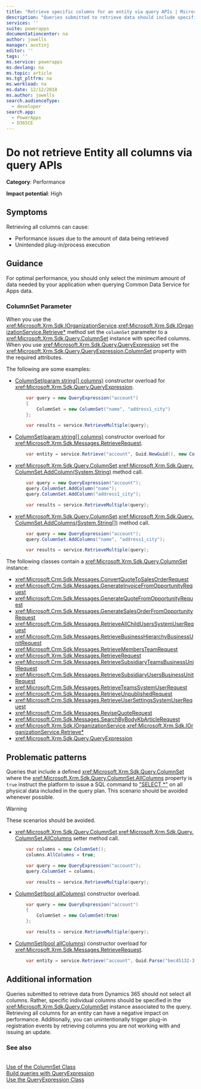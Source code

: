 ```yaml
---
title: "Retrieve specific columns for an entity via query APIs | MicrosoftDocs"
description: "Queries submitted to retrieve data should include specific columns in the ColumnSet instance associated to the query rather than All Columns."
services: ''
suite: powerapps
documentationcenter: na
author: jowells
manager: austinj
editor: ''
tags: ''
ms.service: powerapps
ms.devlang: na
ms.topic: article
ms.tgt_pltfrm: na
ms.workload: na
ms.date: 12/12/2018
ms.author: jowells
search.audienceType: 
  - developer
search.app: 
  - PowerApps
  - D365CE
--- 
```

# Do not retrieve Entity all columns via query APIs

**Category**: Performance

**Impact potential**: High

<a name='symptoms'></a>

## Symptoms

Retrieving all columns can cause:

- Performance issues due to the amount of data being retrieved
- Unintended plug-in/process execution

<a name='guidance'></a>

## Guidance

For optimal performance, you should only select the minimum amount of data needed by your application when querying Common Data Service for Apps data. 

### ColumnSet Parameter

When you use the <xref:Microsoft.Xrm.Sdk.IOrganizationService>.<xref:Microsoft.Xrm.Sdk.IOrganizationService.Retrieve*> method set the `columnSet` parameter to a <xref:Microsoft.Xrm.Sdk.Query.ColumnSet> instance with specified columns.  When you use <xref:Microsoft.Xrm.Sdk.Query.QueryExpression> set the <xref:Microsoft.Xrm.Sdk.Query.QueryExpression.ColumnSet> property with the required attributes.

The following are some examples:

- [ColumnSet(param string[] columns)](/dotnet/api/microsoft.xrm.sdk.query.columnset.-ctor#Microsoft_Xrm_Sdk_Query_ColumnSet__ctor_System_String___) constructor overload for <xref:Microsoft.Xrm.Sdk.Query.QueryExpression>.

    ```csharp
        var query = new QueryExpression("account")
        {
            ColumnSet = new ColumnSet("name", "address1_city")
        };

        var results = service.RetrieveMultiple(query);
    ```

- [ColumnSet(param string[] columns)](/dotnet/api/microsoft.xrm.sdk.query.columnset.-ctor#Microsoft_Xrm_Sdk_Query_ColumnSet__ctor_System_String___) constructor overload for <xref:Microsoft.Xrm.Sdk.Messages.RetrieveRequest>.

    ```csharp
        var entity = service.Retrieve("account", Guid.NewGuid(), new ColumnSet("name", "address1_city"));
    ```

- <xref:Microsoft.Xrm.Sdk.Query.ColumnSet>.<xref:Microsoft.Xrm.Sdk.Query.ColumnSet.AddColumn(System.String)> method call.

    ```csharp
        var query = new QueryExpression("account");
        query.ColumnSet.AddColumn("name");
        query.ColumnSet.AddColumn("address1_city");

        var results = service.RetrieveMultiple(query);
    ```

- <xref:Microsoft.Xrm.Sdk.Query.ColumnSet>.<xref:Microsoft.Xrm.Sdk.Query.ColumnSet.AddColumns(System.String[])> method call.

    ```csharp
        var query = new QueryExpression("account");
        query.ColumnSet.AddColumns("name", "address1_city");

        var results = service.RetrieveMultiple(query);
    ```

The following classes contain a <xref:Microsoft.Xrm.Sdk.Query.ColumnSet>  instance:

- <xref:Microsoft.Crm.Sdk.Messages.ConvertQuoteToSalesOrderRequest>
- <xref:Microsoft.Crm.Sdk.Messages.GenerateInvoiceFromOpportunityRequest>
- <xref:Microsoft.Crm.Sdk.Messages.GenerateQuoteFromOpportunityRequest>
- <xref:Microsoft.Crm.Sdk.Messages.GenerateSalesOrderFromOpportunityRequest>
- <xref:Microsoft.Crm.Sdk.Messages.RetrieveAllChildUsersSystemUserRequest>
- <xref:Microsoft.Crm.Sdk.Messages.RetrieveBusinessHierarchyBusinessUnitRequest>
- <xref:Microsoft.Crm.Sdk.Messages.RetrieveMembersTeamRequest>
- <xref:Microsoft.Xrm.Sdk.Messages.RetrieveRequest>
- <xref:Microsoft.Crm.Sdk.Messages.RetrieveSubsidiaryTeamsBusinessUnitRequest>
- <xref:Microsoft.Crm.Sdk.Messages.RetrieveSubsidiaryUsersBusinessUnitRequest>
- <xref:Microsoft.Crm.Sdk.Messages.RetrieveTeamsSystemUserRequest>
- <xref:Microsoft.Crm.Sdk.Messages.RetrieveUnpublishedRequest>
- <xref:Microsoft.Crm.Sdk.Messages.RetrieveUserSettingsSystemUserRequest>
- <xref:Microsoft.Crm.Sdk.Messages.ReviseQuoteRequest>
- <xref:Microsoft.Crm.Sdk.Messages.SearchByBodyKbArticleRequest>
- <xref:Microsoft.Xrm.Sdk.IOrganizationService>.<xref:Microsoft.Xrm.Sdk.IOrganizationService.Retrieve*>
- <xref:Microsoft.Xrm.Sdk.Query.QueryExpression>

<a name='problem'></a>

## Problematic patterns

Queries that include a defined <xref:Microsoft.Xrm.Sdk.Query.ColumnSet> where the <xref:Microsoft.Xrm.Sdk.Query.ColumnSet.AllColumns> property is `true` instruct the platform to issue a SQL command to ["SELECT *"](https://technet.microsoft.com/library/ms189287.aspx) on all physical data included in the query plan.  This scenario should be avoided whenever possible.

> [!WARNING]
> These scenarios should be avoided.

- <xref:Microsoft.Xrm.Sdk.Query.ColumnSet>.<xref:Microsoft.Xrm.Sdk.Query.ColumnSet.AllColumns> setter method call.

    ```csharp
        var columns = new ColumnSet();
        columns.AllColumns = true;

        var query = new QueryExpression("account");
        query.ColumnSet = columns;

        var results = service.RetrieveMultiple(query);
    ```

- [ColumnSet(bool allColumns)](/dotnet/api/microsoft.xrm.sdk.query.columnset.-ctor#Microsoft_Xrm_Sdk_Query_ColumnSet__ctor_System_Boolean_) constructor overload.

    ```csharp
        var query = new QueryExpression("account")
        {
            ColumnSet = new ColumnSet(true)
        };

        var results = service.RetrieveMultiple(query);
    ```

- [ColumnSet(bool allColumns)](/dotnet/api/microsoft.xrm.sdk.query.columnset.-ctor#Microsoft_Xrm_Sdk_Query_ColumnSet__ctor_System_Boolean_) constructor overload for <xref:Microsoft.Xrm.Sdk.Messages.RetrieveRequest>.

    ```csharp
        var entity = service.Retrieve("account", Guid.Parse("bec45132-392a-4617-b935-a64ef04738e4"), new ColumnSet(true));
    ```

<a name='additional'></a>

## Additional information

Queries submitted to retrieve data from Dynamics 365 should not select all columns.  Rather, specific individual columns should be specified in the <xref:Microsoft.Xrm.Sdk.Query.ColumnSet> instance associated to the query. Retrieving all columns for an entity can have a negative impact on performance. Additionally, you can unintentionally trigger plug-in registration events by retrieving columns you are not working with and issuing an update.

<a name='seealso'></a>

### See also

<xref href="Microsoft.Xrm.Sdk.Query.ColumnSet?text=ColumnSet Class" /><br />
[Use of the ColumnSet Class](/dynamics365/customer-engagement/developer/org-service/use-the-columnset-class)<br />
[Build queries with QueryExpression](/dynamics365/customer-engagement/developer/org-service/build-queries-with-queryexpression)<br />
[Use the QueryExpression Class](/dynamics365/customer-engagement/developer/org-service/use-queryexpression-class)<br />